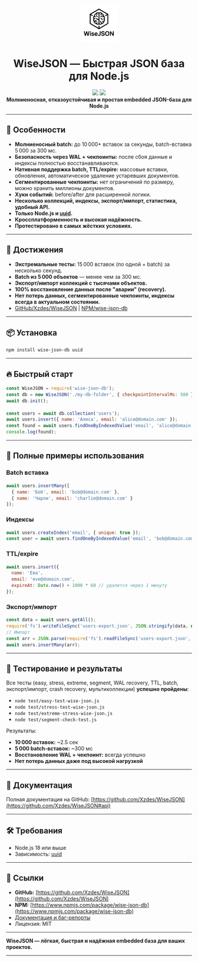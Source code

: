 
<div align="center">
  <img src="logo.png" width="100" alt="WiseJSON Logo"/>
  <h1>WiseJSON — Быстрая JSON база для Node.js</h1>
  <a href="https://www.npmjs.com/package/wise-json-db"><img src="https://img.shields.io/npm/v/wise-json-db.svg?style=flat-square" /></a>
  <a href="https://github.com/Xzdes/WiseJSON"><img src="https://img.shields.io/github/stars/Xzdes/WiseJSON?style=flat-square" /></a>
  <br />
  <b>Молниеносная, отказоустойчивая и простая embedded JSON-база для Node.js</b>
</div>

---

## 🚀 Особенности

- **Молниеносный batch:** до 10 000+ вставок за секунды, batch-вставка 5 000 за 300 мс.
- **Безопасность через WAL + чекпоинты:** после сбоя данные и индексы полностью восстанавливаются.
- **Нативная поддержка batch, TTL/expire:** массовые вставки, обновления, автоматическое удаление устаревших документов.
- **Сегментированные чекпоинты:** нет ограничений по размеру, можно хранить миллионы документов.
- **Хуки событий:** before/after для расширенной логики.
- **Несколько коллекций, индексы, экспорт/импорт, статистика, удобный API.**
- **Только Node.js и [uuid](https://www.npmjs.com/package/uuid).**
- **Кроссплатформенность и высокая надёжность.**
- **Протестировано в самых жёстких условиях.**

---

## 🌟 Достижения

- **Экстремальные тесты:** 15 000 вставок (по одной + batch) за несколько секунд.
- **Batch из 5 000 объектов** — менее чем за 300 мс.
- **Экспорт/импорт коллекций с тысячами объектов.**
- **100% восстановление данных после "аварии" (recovery).**
- **Нет потерь данных, сегментированные чекпоинты, индексы всегда в актуальном состоянии.**
- [GitHub/Xzdes/WiseJSON](https://github.com/Xzdes/WiseJSON) | [NPM/wise-json-db](https://www.npmjs.com/package/wise-json-db)

---

## 📦 Установка

```bash
npm install wise-json-db uuid
```

---

## 🔥 Быстрый старт

```js
const WiseJSON = require('wise-json-db');
const db = new WiseJSON('./my-db-folder', { checkpointIntervalMs: 500 });
await db.init();

const users = await db.collection('users');
await users.insert({ name: 'Алиса', email: 'alice@domain.com' });
const found = await users.findOneByIndexedValue('email', 'alice@domain.com');
console.log(found);
```

---

## 📘 Полные примеры использования

### Batch вставка

```js
await users.insertMany([
  { name: 'Боб', email: 'bob@domain.com' },
  { name: 'Чарли', email: 'charlie@domain.com' }
]);
```

### Индексы

```js
await users.createIndex('email', { unique: true });
const user = await users.findOneByIndexedValue('email', 'bob@domain.com');
```

### TTL/expire

```js
await users.insert({
  name: 'Ева',
  email: 'eve@domain.com',
  expireAt: Date.now() + 1000 * 60 // удалится через 1 минуту
});
```

### Экспорт/импорт

```js
const data = await users.getAll();
require('fs').writeFileSync('users-export.json', JSON.stringify(data, null, 2));
// Импорт
const arr = JSON.parse(require('fs').readFileSync('users-export.json', 'utf8'));
await users.insertMany(arr);
```

---

## 🧪 Тестирование и результаты

Все тесты (easy, stress, extreme, segment, WAL recovery, TTL, batch, экспорт/импорт, crash recovery, мультиколлекции) **успешно пройдены**:

- `node test/easy-test-wise-json.js`
- `node test/stress-test-wise-json.js`
- `node test/extreme-stress-wise-json.js`
- `node test/segment-check-test.js`

Результаты:
- **10 000 вставок:** ~2.5 сек
- **5 000 batch-вставок:** ~300 мс
- **Восстановление WAL + чекпоинт:** всегда успешно
- **Нет потерь данных даже под высокой нагрузкой**

---

## 📖 Документация

Полная документация на GitHub: [https://github.com/Xzdes/WiseJSON](https://github.com/Xzdes/WiseJSON#api)

---

## 🛠 Требования

- Node.js 18 или выше
- Зависимость: [uuid](https://www.npmjs.com/package/uuid)

---

## 📎 Ссылки

- **GitHub:** [https://github.com/Xzdes/WiseJSON](https://github.com/Xzdes/WiseJSON)
- **NPM:** [https://www.npmjs.com/package/wise-json-db](https://www.npmjs.com/package/wise-json-db)
- [Документация и баг-репорты](https://github.com/Xzdes/WiseJSON)
- Лицензия: MIT

---

**WiseJSON — лёгкая, быстрая и надёжная embedded база для ваших проектов.**

---
